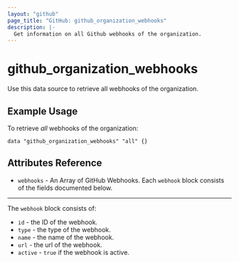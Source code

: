 ```yaml
---
layout: "github"
page_title: "GitHub: github_organization_webhooks"
description: |-
  Get information on all Github webhooks of the organization.
---
```


# github\_organization\_webhooks

Use this data source to retrieve all webhooks of the organization.

## Example Usage

To retrieve *all* webhooks of the organization:

```hcl
data "github_organization_webhooks" "all" {}
```

## Attributes Reference

* `webhooks` - An Array of GitHub Webhooks.  Each `webhook` block consists of the fields documented below.
___

The `webhook` block consists of:

 * `id` - the ID of the webhook.
 * `type` - the type of the webhook.
 * `name` - the name of the webhook.
 * `url` - the url of the webhook.
 * `active` - `true` if the webhook is active.
